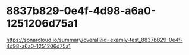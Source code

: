 # 8837b829-0e4f-4d98-a6a0-1251206d75a1
https://sonarcloud.io/summary/overall?id=examly-test_8837b829-0e4f-4d98-a6a0-1251206d75a1
